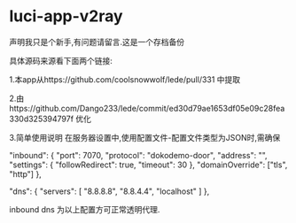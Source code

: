 # luci-app-v2ray

声明我只是个新手,有问题请留言.这是一个存档备份

具体源码来源看下面两个链接:

1.本app从https://github.com/coolsnowwolf/lede/pull/331 中提取

2.由https://github.com/Dango233/lede/commit/ed30d79ae1653df05e09c28fea330d325394797f 优化

3.简单使用说明
在服务器设置中,使用配置文件-配置文件类型为JSON时,需确保

  "inbound": {
    "port": 7070,
    "protocol": "dokodemo-door",
	"address": "",
    "settings": {
		"followRedirect": true,
		"timeout": 30
    },
	"domainOverride": ["tls", "http"]
  },


  "dns": {
    "servers": [
      "8.8.8.8",
      "8.8.4.4",
      "localhost"
    ]
  },
    
inbound  dns 为以上配置方可正常透明代理.

